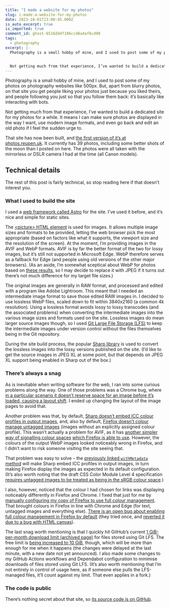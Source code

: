 ```yaml
---
title: "I made a website for my photos"
slug: i-made-a-website-for-my-photos
date: 2023-10-01T23:00:45.000Z
is_auto_excerpt: true
is_imported: true
comment_id: ghost-6516dd4f186cc48a4af6cd90
tags:
  - photography
excerpt: |-
  Photography is a small hobby of mine, and I used to post some of my photos on photography websites like 500px. But, apart from blurry photos, on that site you get people liking your photos just because you liked theirs, and people following you just so that you follow them back: it’s basically like interacting with bots.


  Not getting much from that experience, I’ve wanted to build a dedicated site for my photos for a while. It means I can make sure photos are displayed in the way I want, use mo
---
```


Photography is a small hobby of mine, and I used to post some of my photos on
photography websites like 500px. But, apart from blurry photos, on that site you
get people liking your photos just because you liked theirs, and people
following you just so that you follow them back: it’s basically like interacting
with bots.

Not getting much from that experience, I’ve wanted to build a dedicated site for
my photos for a while. It means I can make sure photos are displayed in the way
I want, use modern image formats, and even go back and edit an old photo if I
feel the sudden urge to.

That site has now been built, and
[the first version of it’s at photos.reupen.uk](https://photos.reupen.uk). It
currently has 39 photos, including some better shots of the moon than I posted
on here. The photos were all taken with the mirrorless or DSLR camera I had at
the time (all Canon models).

## Technical details

The rest of this post is fairly technical, so stop reading here if that doesn’t
interest you.

### What I used to build the site

I used a [web framework called Astro](https://astro.build/) for the site. I’ve
used it before, and it’s nice and simple for static sites.

The
[\<picture> HTML element](https://developer.mozilla.org/en-US/docs/Web/HTML/Element/picture)
is used for images. It allows multiple image sizes and formats to be provided,
letting the web browser pick the most appropriate (based on factors like what it
supports, the viewport size and the resolution of the screen). At the moment,
I’m providing images in the AVIF and WebP formats. AVIF is by far the better
format of the two for lossy images, but it’s still not supported in Microsoft
Edge. WebP therefore serves as a fallback for Edge (and people using old
versions of the other major browsers). (As an aside, I’m somewhat sceptical
about WebP for photos based on
[these results](https://giannirosato.com/blog/post/image-comparison/), so I may
decide to replace it with JPEG if it turns out there’s not much difference for
my target file sizes.)

The original images are generally in RAW format, and processed and edited with a
program like Adobe Lightroom. This meant that I needed an intermediate image
format to save those edited RAW images in. I decided to use lossless WebP files,
scaled down to fit within 3840x2160 (a common 4k resolution). Using a lossless
format avoids lossy to lossy transcodes (and the associated problems) when
converting the intermediate images into the various image sizes and formats used
on the site. Lossless images do mean larger source images though, so I used
[Git Large File Storage (LFS)](https://git-lfs.com/) to keep the intermediate
images under version control without the files themselves being in the Git
repository.

During the site build process, the popular
[Sharp library](https://sharp.pixelplumbing.com/) is used to convert the
lossless images into the lossy versions published on the site. (I’d like to get
the source images in JPEG XL at some point, but that depends on JPEG XL support
being enabled in Sharp out of the box.)

### There’s always a snag

As is inevitable when writing software for the web, I ran into some curious
problems along the way. One of those problems was a Chrome bug, where
[in a particular scenario it doesn’t reserve space for an image before it’s loaded, causing a layout shift](https://bugs.chromium.org/p/chromium/issues/detail?id=1185603).
I ended up changing the layout of the image pages to avoid that.

Another problem was that, by default,
[Sharp doesn’t embed ICC colour profiles in output images](https://sharp.pixelplumbing.com/api-output#withmetadata),
and, also by default,
[Firefox doesn’t colour manage untagged images](https://bugzilla.mozilla.org/show_bug.cgi?id=553599)
(images without an explicitly assigned colour profile). This wasn’t actually a
problem for AVIF, as it has
[another simpler way of signalling colour spaces](https://github.com/AOMediaCodec/libavif/wiki/CICP)
[which Firefox is able to use](https://bugzilla.mozilla.org/show_bug.cgi?id=1634741#c0).
However, the colours of the output WebP images looked noticeably wrong in
Firefox, and I didn’t want to risk someone visiting the site seeing that.

That problem was easy to solve – the
[previously linked `withMetadata` method](https://sharp.pixelplumbing.com/api-output#withmetadata)
will make Sharp embed ICC profiles in output images, in turn making Firefox
display the images as expected in its default configuration. (It’s also worth
noting that the draft CSS Color Module Level 4 specification
[requires untagged images to be treated as being in the sRGB colour space](https://www.w3.org/TR/css-color-4/#untagged).)

I also, however, noticed that the colour I had chosen for links was displaying
noticeably differently in Firefox and Chrome. I fixed that just for me by
[manually configuring my copy of Firefox to use full colour management](http://kb.mozillazine.org/Gfx.color_management.mode).
That brought colours in Firefox in line with Chrome and Edge (for text, untagged
images and everything else).
[There is an open bug about enabling full colour management in Firefox by default](https://bugzilla.mozilla.org/show_bug.cgi?id=455077)
(they tried once, and
[reverted it due to a bug with HTML canvas](https://bugzilla.mozilla.org/show_bug.cgi?id=1639574)).

The last snag worth mentioning is that I quickly hit GitHub’s current
[1 GiB-per-month download limit (archived page)](https://archive.ph/mgmfu) for
files stored using Git LFS. The free limit is
[being increased to 10 GiB](https://github.com/orgs/community/discussions/61362),
though, which will be more than enough for me when it happens (the changes were
delayed at the last minute, with a new date not yet announced). I also made some
changes to my GitHub Actions workflows and Dependabot configuration to minimise
downloads of files stored using Git LFS. (It’s also worth mentioning that I’m
not entirely in control of usage here, as if someone else pulls the LFS-managed
files, it’ll count against my limit. That even applies in a fork.)

### The code is public

There’s nothing secret about that site, so
[its source code is on GitHub](https://github.com/reupen/photos.reupen.uk).
